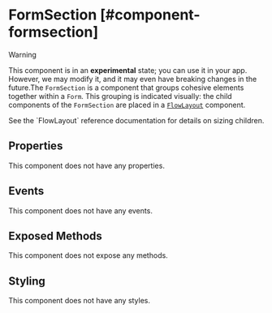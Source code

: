 # FormSection [#component-formsection]

>[!WARNING]
> This component is in an **experimental** state; you can use it in your app. However, we may modify it, and it may even have breaking changes in the future.The `FormSection` is a component that groups cohesive elements together within a `Form`. This grouping is indicated visually: the child components of the `FormSection` are placed in a [`FlowLayout`](./FlowLayout.mdx) component.

See the \`FlowLayout\` reference documentation for details on sizing children.

## Properties

This component does not have any properties.

## Events

This component does not have any events.

## Exposed Methods

This component does not expose any methods.

## Styling

This component does not have any styles.
